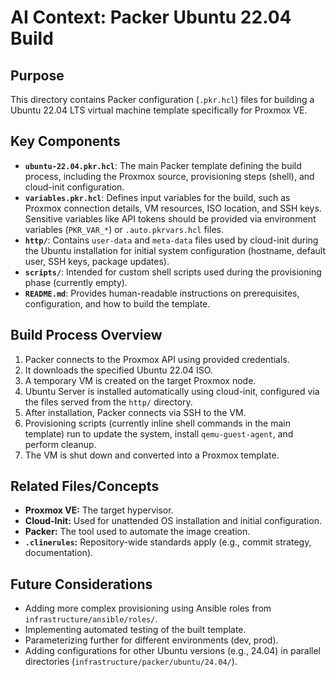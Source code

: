 # AI Context: Packer Ubuntu 22.04 Build

## Purpose

This directory contains Packer configuration (`.pkr.hcl`) files for building a Ubuntu 22.04 LTS virtual machine template specifically for Proxmox VE.

## Key Components

*   **`ubuntu-22.04.pkr.hcl`**: The main Packer template defining the build process, including the Proxmox source, provisioning steps (shell), and cloud-init configuration.
*   **`variables.pkr.hcl`**: Defines input variables for the build, such as Proxmox connection details, VM resources, ISO location, and SSH keys. Sensitive variables like API tokens should be provided via environment variables (`PKR_VAR_*`) or `.auto.pkrvars.hcl` files.
*   **`http/`**: Contains `user-data` and `meta-data` files used by cloud-init during the Ubuntu installation for initial system configuration (hostname, default user, SSH keys, package updates).
*   **`scripts/`**: Intended for custom shell scripts used during the provisioning phase (currently empty).
*   **`README.md`**: Provides human-readable instructions on prerequisites, configuration, and how to build the template.

## Build Process Overview

1.  Packer connects to the Proxmox API using provided credentials.
2.  It downloads the specified Ubuntu 22.04 ISO.
3.  A temporary VM is created on the target Proxmox node.
4.  Ubuntu Server is installed automatically using cloud-init, configured via the files served from the `http/` directory.
5.  After installation, Packer connects via SSH to the VM.
6.  Provisioning scripts (currently inline shell commands in the main template) run to update the system, install `qemu-guest-agent`, and perform cleanup.
7.  The VM is shut down and converted into a Proxmox template.

## Related Files/Concepts

*   **Proxmox VE:** The target hypervisor.
*   **Cloud-Init:** Used for unattended OS installation and initial configuration.
*   **Packer:** The tool used to automate the image creation.
*   **`.clinerules`:** Repository-wide standards apply (e.g., commit strategy, documentation).

## Future Considerations

*   Adding more complex provisioning using Ansible roles from `infrastructure/ansible/roles/`.
*   Implementing automated testing of the built template.
*   Parameterizing further for different environments (dev, prod).
*   Adding configurations for other Ubuntu versions (e.g., 24.04) in parallel directories (`infrastructure/packer/ubuntu/24.04/`).